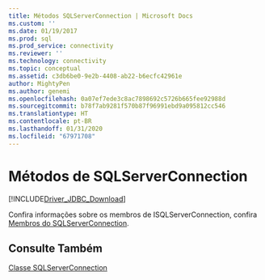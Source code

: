 ```yaml
---
title: Métodos SQLServerConnection | Microsoft Docs
ms.custom: ''
ms.date: 01/19/2017
ms.prod: sql
ms.prod_service: connectivity
ms.reviewer: ''
ms.technology: connectivity
ms.topic: conceptual
ms.assetid: c3db6be0-9e2b-4408-ab22-b6ecfc42961e
author: MightyPen
ms.author: genemi
ms.openlocfilehash: 0a07ef7ede3c8ac7898692c5726b665fee92988d
ms.sourcegitcommit: b78f7ab9281f570b87f96991ebd9a095812cc546
ms.translationtype: HT
ms.contentlocale: pt-BR
ms.lasthandoff: 01/31/2020
ms.locfileid: "67971708"
---
```

# <a name="sqlserverconnection-methods"></a>Métodos de SQLServerConnection
[!INCLUDE[Driver_JDBC_Download](../../../includes/driver_jdbc_download.md)]

  Confira informações sobre os membros de ISQLServerConnection, confira [Membros do SQLServerConnection](../../../connect/jdbc/reference/sqlserverconnection-members.md).  
  
## <a name="see-also"></a>Consulte Também  
 [Classe SQLServerConnection](../../../connect/jdbc/reference/sqlserverconnection-class.md)  
  
  

